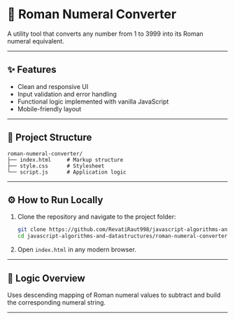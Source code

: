 # 🧠 Roman Numeral Converter

A utility tool that converts any number from 1 to 3999 into its Roman numeral equivalent.

---

## ✨ Features

- Clean and responsive UI  
- Input validation and error handling  
- Functional logic implemented with vanilla JavaScript  
- Mobile-friendly layout  

---

## 📁 Project Structure

```
roman-numeral-converter/
├── index.html     # Markup structure  
├── style.css      # Stylesheet  
└── script.js      # Application logic  
```

---

## ⚙️ How to Run Locally

1. Clone the repository and navigate to the project folder:

   ```bash
   git clone https://github.com/RevatiRaut998/javascript-algorithms-and-datastructures.git
   cd javascript-algorithms-and-datastructures/roman-numeral-converter
   ```

2. Open `index.html` in any modern browser.

---

## 🧠 Logic Overview

Uses descending mapping of Roman numeral values to subtract and build the corresponding numeral string.

---
